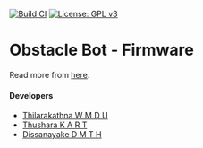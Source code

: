 [![Build CI](https://github.com/Pera-Swarm/obstacle-bot-firmware/actions/workflows/build.yml/badge.svg)](https://github.com/Pera-Swarm/obstacle-bot-firmware/actions/workflows/build.yml)
[![License: GPL v3](https://img.shields.io/badge/License-GPL%20v3-blue.svg)](http://www.gnu.org/licenses/gpl-3.0)

# Obstacle Bot - Firmware

Read more from [here](https://projects.ce.pdn.ac.lk/3yp/e16/obstacle-bots-for-swarm-robots/).

#### Developers
- [Thilarakathna W M D U](https://people.ce.pdn.ac.lk/students/e16/366/)
- [Thushara K A R T](https://people.ce.pdn.ac.lk/students/e16/369/)
- [Dissanayake D M T H](https://people.ce.pdn.ac.lk/students/e16/088/)
